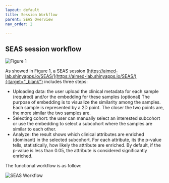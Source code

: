 ```yaml
---
layout: default
title: Session Workflow
parent: SEAS Overview
nav_order: 2

---
```

## SEAS session workflow


![Figure 1](https://aimed-uab.github.io/SEAS/docs/overview/figure1.jpg)

As showed in Figure 1, a SEAS session [https://aimed-lab.shinyapps.io/SEAS/](https://aimed-lab.shinyapps.io/SEAS/){:target="_blank"} includes three steps:
- Uploading data: the user upload the clinical metadata for each sample (required) and/or the embedding for these samples (optional)
The purpose of embedding is to visualize the similarity among the samples. Each sample is represented by a 2D point. The closer the two points are, the more similar the two samples are.
- Selecting cohort: the user can manually select an interested subcohort or use the embedding to select a subcohort where the samples are similar to each other.
- Analyze: the result shows which clinical attributes are enriched (dominant) in the selected subcohort. For each attribute, its the p-value tells, statistically, how likely the attribute are enriched. By default, if the p-value is less than 0.05, the attribute is considered significantly enriched.

The functional workflow is as follow:

![SEAS Workflow](https://aimed-uab.github.io/SEAS/docs/overview/SEAS_workflow.png)
